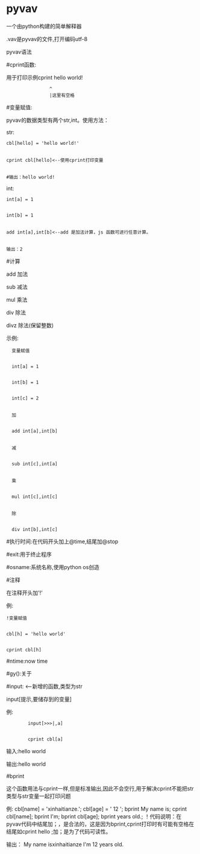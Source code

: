 # pyvav
一个由python构建的简单解释器


.vav是pyvav的文件,打开编码utf-8


pyvav语法

#cprint函数:


  用于打印示例cprint hello world!
  
                    ^
                    |这里有空格

#变量赋值:


  pyvav的数据类型有两个str,int。使用方法：

  
  str:

  
    cbl[hello] = 'hello world!'

    
    cprint cbl[hello]<--使用cprint打印变量

    
    #输出：hello world!

    
  int:

  
    int[a] = 1

    
    int[b] = 1

    
    add int[a],int[b]<--add 是加法计算，js 函数可进行任意计算。

    
    输出：2

    

#计算


  add 加法

  
  sub 减法

  
  mul 乘法

  
  div 除法

  
  divz 除法(保留整数)

  
  示例:

  
      变量赋值

      
      int[a] = 1

      
      int[b] = 1

      
      int[c] = 2

      
      加

      
      add int[a],int[b]

      
      减

      
      sub int[c],int[a]

      
      乘

      
      mul int[c],int[c]

      
      除

      
      div int[b],int[c]

      

#执行时间:在代码开头加上@time,结尾加@stop



  

#exit:用于终止程序

  



#osname:系统名称,使用python os创造

  

#注释


  在注释开头加'!'

  
  例:

  
    !变量赋值

    
    cbl[h] = 'hello world'

    
    cprint cbl[h]



    
#ntime:now time



  
#gy():关于



#input: <--新增的函数,类型为str


input[提示,要储存到的变量]

        
例:

        
            input[>>>|,a]

            
            cprint cbl[a]

            
输入:hello world

            
输出:hello world




#bprint


这个函数用法与cprint一样,但是标准输出,因此不会空行,用于解决cprint不能把str类型与str变量一起打印问题


例:
    cbl[name] = 'xinhaitianze.';
    cbl[age] = ' 12 ';
    bprint My name is;
    cprint cbl[name];
    bprint I'm;
    bprint cbl[age];
    bprint years old.;
    ！代码说明：在pyvav代码中结尾加；，是合法的，这是因为bprint,cprint打印时有可能有空格在结尾如cprint hello ;加；是为了代码可读性。

    
输出：
    My name isxinhaitianze
    I'm 12 years old.



